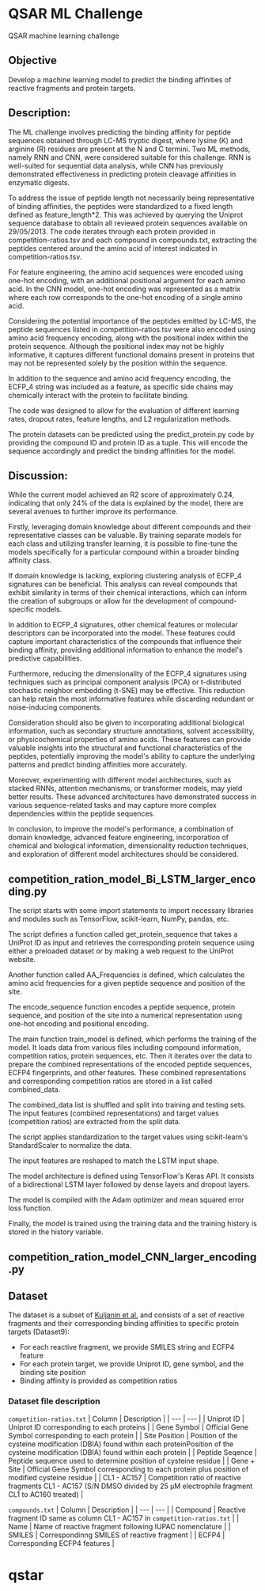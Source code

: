 
# QSAR ML Challenge
QSAR machine learning challenge

## Objective
Develop a machine learning model to predict the binding affinities of reactive fragments and protein targets.


## Description:

The ML challenge involves predicting the binding affinity for peptide sequences obtained through LC-MS tryptic digest, where lysine (K) and arginine (R) residues are present at the N and C termini. Two ML methods, namely RNN and CNN, were considered suitable for this challenge. RNN is well-suited for sequential data analysis, while CNN has previously demonstrated effectiveness in predicting protein cleavage affinities in enzymatic digests.

To address the issue of peptide length not necessarily being representative of binding affinities, the peptides were standardized to a fixed length defined as feature_length*2. This was achieved by querying the Uniprot sequence database to obtain all reviewed protein sequences available on 29/05/2013. The code iterates through each protein provided in competition-ratios.tsv and each compound in compounds.txt, extracting the peptides centered around the amino acid of interest indicated in competition-ratios.tsv.

For feature engineering, the amino acid sequences were encoded using one-hot encoding, with an additional positional argument for each amino acid. In the CNN model, one-hot encoding was represented as a matrix where each row corresponds to the one-hot encoding of a single amino acid.

Considering the potential importance of the peptides emitted by LC-MS, the peptide sequences listed in competition-ratios.tsv were also encoded using amino acid frequency encoding, along with the positional index within the protein sequence. Although the positional index may not be highly informative, it captures different functional domains present in proteins that may not be represented solely by the position within the sequence.

In addition to the sequence and amino acid frequency encoding, the ECFP_4 string was included as a feature, as specific side chains may chemically interact with the protein to facilitate binding.

The code was designed to allow for the evaluation of different learning rates, dropout rates, feature lengths, and L2 regularization methods.

The protein datasets can be predicted using the predict_protein.py code by providing the compound ID and protein ID as a tuple. This will encode the sequence accordingly and predict the binding affinities for the model.


## Discussion:

While the current model achieved an R2 score of approximately 0.24, indicating that only 24% of the data is explained by the model, there are several avenues to further improve its performance.

Firstly, leveraging domain knowledge about different compounds and their representative classes can be valuable. By training separate models for each class and utilizing transfer learning, it is possible to fine-tune the models specifically for a particular compound within a broader binding affinity class.

If domain knowledge is lacking, exploring clustering analysis of ECFP_4 signatures can be beneficial. This analysis can reveal compounds that exhibit similarity in terms of their chemical interactions, which can inform the creation of subgroups or allow for the development of compound-specific models.

In addition to ECFP_4 signatures, other chemical features or molecular descriptors can be incorporated into the model. These features could capture important characteristics of the compounds that influence their binding affinity, providing additional information to enhance the model's predictive capabilities.

Furthermore, reducing the dimensionality of the ECFP_4 signatures using techniques such as principal component analysis (PCA) or t-distributed stochastic neighbor embedding (t-SNE) may be effective. This reduction can help retain the most informative features while discarding redundant or noise-inducing components.

Consideration should also be given to incorporating additional biological information, such as secondary structure annotations, solvent accessibility, or physicochemical properties of amino acids. These features can provide valuable insights into the structural and functional characteristics of the peptides, potentially improving the model's ability to capture the underlying patterns and predict binding affinities more accurately.

Moreover, experimenting with different model architectures, such as stacked RNNs, attention mechanisms, or transformer models, may yield better results. These advanced architectures have demonstrated success in various sequence-related tasks and may capture more complex dependencies within the peptide sequences.

In conclusion, to improve the model's performance, a combination of domain knowledge, advanced feature engineering, incorporation of chemical and biological information, dimensionality reduction techniques, and exploration of different model architectures should be considered.



## competition_ration_model_Bi_LSTM_larger_encoding.py
The script starts with some import statements to import necessary libraries and modules such as TensorFlow, scikit-learn, NumPy, pandas, etc.

The script defines a function called get_protein_sequence that takes a UniProt ID as input and retrieves the corresponding protein sequence using either a preloaded dataset or by making a web request to the UniProt website.

Another function called AA_Frequencies is defined, which calculates the amino acid frequencies for a given peptide sequence and position of the site.

The encode_sequence function encodes a peptide sequence, protein sequence, and position of the site into a numerical representation using one-hot encoding and positional encoding.

The main function train_model is defined, which performs the training of the model. It loads data from various files including compound information, competition ratios, protein sequences, etc. Then it iterates over the data to prepare the combined representations of the encoded peptide sequences, ECFP4 fingerprints, and other features. These combined representations and corresponding competition ratios are stored in a list called combined_data.

The combined_data list is shuffled and split into training and testing sets. The input features (combined representations) and target values (competition ratios) are extracted from the split data.

The script applies standardization to the target values using scikit-learn's StandardScaler to normalize the data.

The input features are reshaped to match the LSTM input shape.

The model architecture is defined using TensorFlow's Keras API. It consists of a bidirectional LSTM layer followed by dense layers and dropout layers.

The model is compiled with the Adam optimizer and mean squared error loss function.

Finally, the model is trained using the training data and the training history is stored in the history variable.

## competition_ration_model_CNN_larger_encoding.py


## Dataset
The dataset is a subset of [Kuljanin et al.](https://www.nature.com/articles/s41587-020-00778-3) and consists of a set of reactive fragments and their corresponding binding affinities to specific protein targets (Dataset9):
- For each reactive fragment, we provide SMILES string and ECFP4 feature
- For each protein target, we provide Uniprot ID, gene symbol, and the binding site position
- Binding affinity is provided as competition ratios

### Dataset file description
`competition-ratios.txt`
| Column | Description |
| --- | --- |
| Uniprot ID | Uniprot ID corresponding to each proteins |
| Gene Symbol | Official Gene Symbol corresponding to each protein |
| Site Position | Position of the cysteine modification (DBIA) found within each proteinPosition of the cysteine modification (DBIA) found within each protein |
| Peptide Seqence | Peptide sequence used to determine position of cysteine residue |
| Gene + Site | Official Gene Symbol corresponding to each protein plus position of modified cysteine residue |
| CL1 - AC157 | Competition ratio of reactive fragments CL1 - AC157 (S/N DMSO divided by 25 μM electrophile fragment CL1 to AC160 treated) |

`compounds.txt`
| Column | Description |
| --- | --- |
| Compound | Reactive fragment ID same as column CL1 - AC157 in `competition-ratios.txt` |
| Name | Name of reactive fragment following IUPAC nomenclature |
| SMILES | Correspondinng SMILES of reactive fragment |
| ECFP4 | Corresponding ECFP4 features |


# qstar
